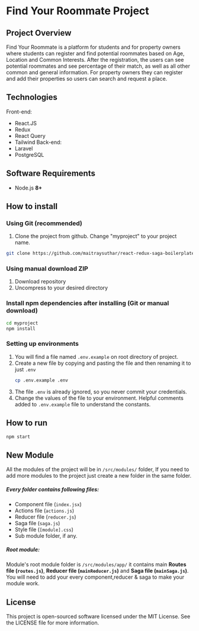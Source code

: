 
# Find Your Roommate Project



## Project Overview

Find Your Roommate is a platform  for students and for property owners where students can register and find potential roommates based on Age, Location and Common Interests. After the registration, the users can see potential roommates and see percentage of their match, as well as all other common and general information.
For property owners they can register and add their properties so users can search and request a place.

## Technologies
Front-end:
- React.JS
- Redux
- React Query
- Tailwind
Back-end:
- Laravel
- PostgreSQL


## Software Requirements

-   Node.js **8+**

## How to install

### Using Git (recommended)

1.  Clone the project from github. Change "myproject" to your project name.

```bash
git clone https://github.com/maitraysuthar/react-redux-saga-boilerplate.git ./myproject
```

### Using manual download ZIP

1.  Download repository
2.  Uncompress to your desired directory

### Install npm dependencies after installing (Git or manual download)

```bash
cd myproject
npm install
```

### Setting up environments

1.  You will find a file named `.env.example` on root directory of project.
2.  Create a new file by copying and pasting the file and then renaming it to just `.env`
    ```bash
    cp .env.example .env
    ```
3.  The file `.env` is already ignored, so you never commit your credentials.
4.  Change the values of the file to your environment. Helpful comments added to `.env.example` file to understand the constants.

## How to run

```bash
npm start
```

## New Module

All the modules of the project will be in `/src/modules/` folder, If you need to add more modules to the project just create a new folder in the same folder.

##### Every folder contains following files:
- Component file (`index.jsx`)
- Actions file (`actions.js`)
- Reducer file (`reducer.js`)
- Saga file (`saga.js`)
- Style file (`[module].css`)
- Sub module folder, if any.

##### Root module:
Module's root module folder is `/src/modules/app/` it contains main **Routes file (`routes.js`)**, **Reducer file (`mainReducer.js`)** and **Saga file (`mainSaga.js`)**. You will need to add your every component,reducer & saga to make your module work.

## License

This project is open-sourced software licensed under the MIT License. See the LICENSE file for more information.
